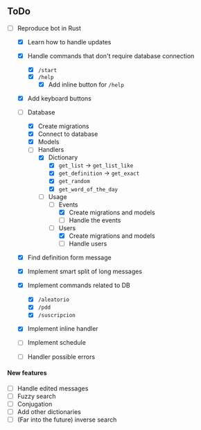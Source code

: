 ## ToDo

-   [ ] Reproduce bot in Rust

    -   [x] Learn how to handle updates
    -   [x] Handle commands that don't require database connection
        -   [x] `/start`
        -   [x] `/help`
            -   [x] Add inline button for `/help`
    -   [x] Add keyboard buttons
    -   [ ] Database
        -   [x] Create migrations
        -   [x] Connect to database
        -   [x] Models
        -   [ ] Handlers
            -   [x] Dictionary
                -   [x] `get_list` -> `get_list_like`
                -   [x] `get_definition` -> `get_exact`
                -   [x] `get_random`
                -   [x] `get_word_of_the_day`
            -   [ ] Usage
                -   [ ] Events
                    -   [x] Create migrations and models
                    -   [ ] Handle the events
                -   [ ] Users
                    -   [x] Create migrations and models
                    -   [ ] Handle users
    -   [x] Find definition form message
    -   [x] Implement smart split of long messages
    -   [x] Implement commands related to DB
        -   [x] `/aleatorio`
        -   [x] `/pdd`
        -   [x] `/suscripcion`
    -   [x] Implement inline handler
    -   [ ] Implement schedule

    -   [ ] Handler possible errors

#### New features

-   [ ] Handle edited messages
-   [ ] Fuzzy search
-   [ ] Conjugation
-   [ ] Add other dictionaries
-   [ ] (Far into the future) inverse search
